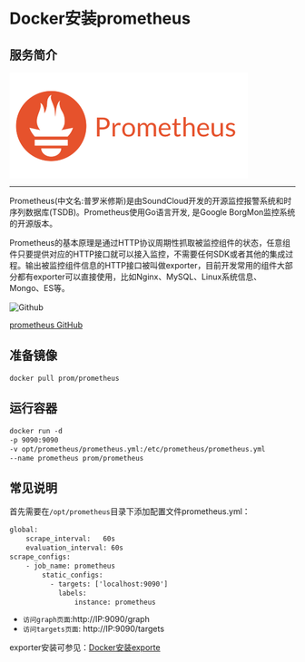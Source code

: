 # Docker安装prometheus #
## 服务简介 ##

<img src="./../images/prometheus.png" width = "420" alt="Github" align=center />

* * *

Prometheus(中文名:普罗米修斯)是由SoundCloud开发的开源监控报警系统和时序列数据库(TSDB)。Prometheus使用Go语言开发, 是Google BorgMon监控系统的开源版本。

Prometheus的基本原理是通过HTTP协议周期性抓取被监控组件的状态，任意组件只要提供对应的HTTP接口就可以接入监控，不需要任何SDK或者其他的集成过程。输出被监控组件信息的HTTP接口被叫做exporter，目前开发常用的组件大部分都有exporter可以直接使用，比如Nginx、MySQL、Linux系统信息、Mongo、ES等。

 <img src="https://github.com/favicon.ico" width = "20" alt="Github" align=center />

[prometheus GitHub](https://github.com/prometheus/prometheus)

## 准备镜像 ##
    docker pull prom/prometheus
## 运行容器 ##
    docker run -d 
    -p 9090:9090 
    -v opt/prometheus/prometheus.yml:/etc/prometheus/prometheus.yml 
    --name prometheus prom/prometheus
## 常见说明 ##
首先需要在`/opt/prometheus`目录下添加配置文件prometheus.yml：

    global:  
        scrape_interval:   60s  
        evaluation_interval: 60s 
    scrape_configs:
        - job_name: prometheus
            static_configs:
              - targets: ['localhost:9090']
                labels:
                    instance: prometheus


- `访问graph页面`:http://IP:9090/graph
- `访问targets页面`: http://IP:9090/targets

exporter安装可参见：[Docker安装exporte](./exporter.md)